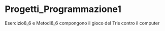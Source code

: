 # Progetti_Programmazione1

Esercizio8_6 e Metodi8_6 compongono il gioco del Tris contro il computer
